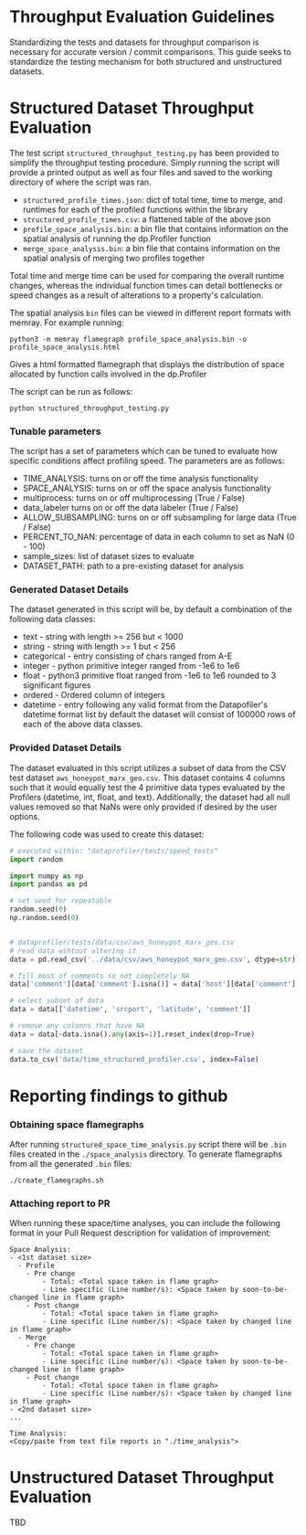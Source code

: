 # Throughput Evaluation Guidelines

Standardizing the tests and datasets for throughput comparison is necessary for
accurate version / commit comparisons. This guide seeks to standardize the
testing mechanism for both structured and unstructured datasets.


# Structured Dataset Throughput Evaluation

The test script `structured_throughput_testing.py` has been provided to simplify
the throughput testing procedure. Simply running the script will provide a
printed output as well as four files and saved to the working directory of where
the script was ran.

  * `structured_profile_times.json`: dict of total time, time to merge, and
      runtimes for each of the profiled functions within the library
  * `structured_profile_times.csv`: a flattened table of the above json
  * `profile_space_analysis.bin`: a bin file that contains information on the
      spatial analysis of running the dp.Profiler function
  * `merge_space_analysis.bin`: a bin file that contains information on the
      spatial analysis of merging two profiles together

Total time and merge time can be used for comparing the overall runtime changes,
whereas the individual function times can detail bottlenecks or speed changes as
a result of alterations to a property's calculation.

The spatial analysis `bin` files can be viewed in different report formats with memray.
For example running:
```console
python3 -m memray flamegraph profile_space_analysis.bin -o profile_space_analysis.html
```
Gives a html formatted flamegraph that displays the distribution of space allocated by
function calls involved in the dp.Profiler

The script can be run as follows:
```console
python structured_throughput_testing.py
```

### Tunable parameters

The script has a set of parameters which can be tuned to evaluate how specific
conditions affect profiling speed. The parameters are as follows:

  * TIME_ANALYSIS:             turns on or off the time analysis functionality
  * SPACE_ANALYSIS:            turns on or off the space analysis functionality
  * multiprocess:              turns on or off multiprocessing (True / False)
  * data_labeler               turns on or off the data labeler (True / False)
  * ALLOW_SUBSAMPLING:         turns on or off subsampling for large data (True / False)
  * PERCENT_TO_NAN:            percentage of data in each column to set as NaN (0 - 100)
  * sample_sizes:              list of dataset sizes to evaluate
  * DATASET_PATH:              path to a pre-existing dataset for analysis


### Generated Dataset Details

The dataset generated in this script will be, by default a combination of the following data classes:
  * text - string with length >= 256 but < 1000
  * string - string with length >= 1 but < 256
  * categorical - entry consisting of chars ranged from A-E
  * integer - python primitive integer ranged from -1e6 to 1e6
  * float - python3 primitive float ranged from -1e6 to 1e6 rounded to 3 significant figures
  * ordered - Ordered column of integers
  * datetime - entry following any valid format from the Datapofiler's datetime format list
by default the dataset will consist of 100000 rows of each of the above data classes.


### Provided Dataset Details

The dataset evaluated in this script utilizes a subset of data from the CSV
test dataset `aws_honeypot_marx_geo.csv`. This dataset contains 4 columns such
that it would equally test the 4 primitive data types evaluated by the
Profilers (datetime, int, float, and text). Additionally, the dataset had all
null values removed so that NaNs were only provided if desired by the user
options.

The following code was used to create this dataset:
```python
# executed within: "dataprofiler/tests/speed_tests"
import random

import numpy as np
import pandas as pd

# set seed for repeatable
random.seed(0)
np.random.seed(0)


# dataprofiler/tests/data/csv/aws_honeypot_marx_geo.csv
# read data wihtout altering it
data = pd.read_csv('../data/csv/aws_honeypot_marx_geo.csv', dtype=str)

# fill most of comments so not completely NA
data['comment'][data['comment'].isna()] = data['host'][data['comment'].isna()]

# select subset of data
data = data[['datetime', 'srcport', 'latitude', 'comment']]

# remove any columns that have NA
data = data[~data.isna().any(axis=1)].reset_index(drop=True)

# save the dataset
data.to_csv('data/time_structured_profiler.csv', index=False)
```

# Reporting findings to github


### Obtaining space flamegraphs
After running `structured_space_time_analysis.py` script there will be `.bin` files created in the `./space_analysis`
directory. To generate flamegraphs from all the generated `.bin` files:
```console
./create_flamegraphs.sh
```


### Attaching report to PR
When running these space/time analyses, you can include the following format in your Pull Request description for
validation of improvement:
```
Space Analysis:
- <1st dataset size>
  - Profile
    - Pre change
        - Total: <Total space taken in flame graph>
        - Line specific (Line number/s): <Space taken by soon-to-be-changed line in flame graph>
    - Post change
        - Total: <Total space taken in flame graph>
        - Line specific (Line number/s): <Space taken by changed line in flame graph>
  - Merge
    - Pre change
        - Total: <Total space taken in flame graph>
        - Line specific (Line number/s): <Space taken by soon-to-be-changed line in flame graph>
    - Post change
        - Total: <Total space taken in flame graph>
        - Line specific (Line number/s): <Space taken by changed line in flame graph>
- <2nd dataset size>
...

Time Analysis:
<Copy/paste from text file reports in "./time_analysis">
```

# Unstructured Dataset Throughput Evaluation

TBD
